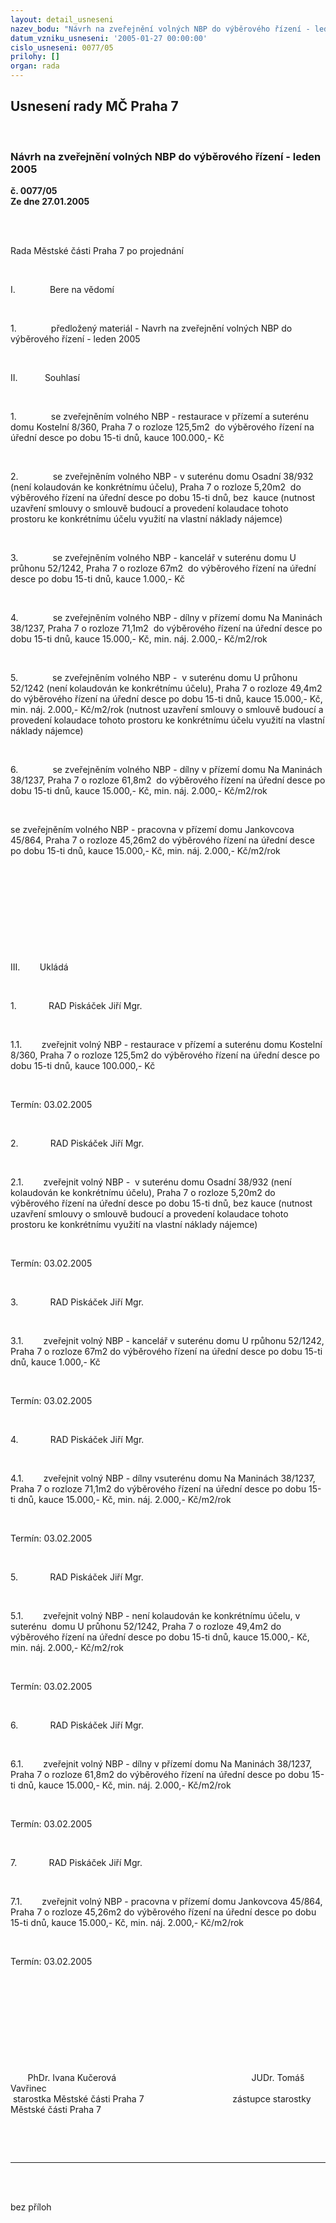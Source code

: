```yaml
---
layout: detail_usneseni
nazev_bodu: "Návrh na zveřejnění volných NBP do výběrového řízení - leden 2005\r\n\r\n"
datum_vzniku_usneseni: '2005-01-27 00:00:00'
cislo_usneseni: 0077/05
prilohy: []
organ: rada
---
```

<div id="ucUsn_pList" class="usn">
	<span><h2>Usnesení rady MČ Praha 7 </h2>
<br></span><div class="standBody">
<span><h3>Návrh na zveřejnění volných NBP do výběrového řízení - leden 2005

</h3></span><div class="center">
		<strong>č. 0077/05</strong><br>
	</div>
<div class="center">
		<strong>Ze dne 27.01.2005</strong><br><br>
	</div>
<p><span><?xml:namespace prefix = o ns = "urn:schemas-microsoft-com:office:office" /><p></p></span></p>
<br><p><span>Rada Městské části Praha 7 po projednání<p></p></span></p>
<br><p><span>I.<span>              </span></span>Bere na vědomí</p>
<br><p><span>1.<span>              </span></span>předložený materiál - Navrh na zveřejnění volných NBP do výběrového řízení - leden 2005</p>
<br><p><span>II.<span>           </span></span>Souhlasí</p>
<br><p><span>1.<span>              </span></span>se zveřejněním volného NBP - restaurace v přízemí a suterénu domu Kostelní 8/360, Praha 7 o rozloze 125,5m2<span>  </span>do výběrového řízení na úřední desce po dobu 15-ti dnů, kauce 100.000,- Kč</p>
<br><p><span>2.<span>              </span></span>se zveřejněním volného NBP - v suterénu domu Osadní 38/932 (není kolaudován ke konkrétnímu účelu), Praha 7 o rozloze 5,20m2<span>  </span>do výběrového řízení na úřední desce po dobu 15-ti dnů, bez<span>  </span>kauce (nutnost uzavření smlouvy o smlouvě budoucí a provedení kolaudace tohoto prostoru ke konkrétnímu účelu využití na vlastní náklady nájemce)</p>
<br><p><span>3.<span>              </span></span>se zveřejněním volného NBP - kancelář v suterénu domu U průhonu 52/1242, Praha 7 o rozloze 67m2<span>  </span>do výběrového řízení na úřední desce po dobu 15-ti dnů, kauce 1.000,- Kč</p>
<br><p><span>4.<span>              </span></span>se zveřejněním volného NBP - dílny v přízemí domu Na Maninách 38/1237, Praha 7 o rozloze 71,1m2<span>  </span>do výběrového řízení na úřední desce po dobu 15-ti dnů, kauce 15.000,- Kč, min. náj. 2.000,- Kč/m2/rok</p>
<br><p><span>5.<span>              </span></span>se zveřejněním volného NBP -<span>  </span>v suterénu domu U průhonu 52/1242 (není kolaudován ke konkrétnímu účelu), Praha 7 o rozloze 49,4m2<span>  </span>do výběrového řízení na úřední desce po dobu 15-ti dnů, kauce 15.000,- Kč, min. náj. 2.000,- Kč/m2/rok (nutnost uzavření smlouvy o smlouvě budoucí a provedení kolaudace tohoto prostoru ke konkrétnímu účelu využití na vlastní náklady nájemce)</p>
<br><p><span>6.<span>              </span></span>se zveřejněním volného NBP - dílny v přízemí domu Na Maninách 38/1237, Praha 7 o rozloze 61,8m2<span>  </span>do výběrového řízení na úřední desce po dobu 15-ti dnů, kauce 15.000,- Kč, min. náj. 2.000,- Kč/m2/rok</p>
<br><p>se zveřejněním volného NBP - pracovna v přízemí domu Jankovcova 45/864, Praha 7 o rozloze 45,26m2 do výběrového řízení na úřední desce po dobu 15-ti dnů, kauce 15.000,- Kč, min. náj. 2.000,- Kč/m2/rok</p>
<br><p><p> </p></p>
<br><p><p> </p></p>
<br><p><span>III.<span>        </span></span>Ukládá</p>
<br><p><span>1.<span>             </span></span>RAD Piskáček Jiří Mgr.</p>
<br><p><span>1.1.<span>        </span></span>zveřejnit volný NBP - restaurace v přízemí a suterénu domu Kostelní 8/360, Praha 7 o rozloze 125,5m2 do výběrového řízení na úřední desce po dobu 15-ti dnů, kauce 100.000,- Kč</p>
<br><p>Termín: 03.02.2005</p>
<br><p><span>2.<span>             </span></span>RAD Piskáček Jiří Mgr.</p>
<br><p><span>2.1.<span>        </span></span>zveřejnit volný NBP -<span>  </span>v suterénu domu Osadní 38/932 (není kolaudován ke konkrétnímu účelu), Praha 7 o rozloze 5,20m2 do výběrového řízení na úřední desce po dobu 15-ti dnů, bez kauce (nutnost uzavření smlouvy o smlouvě budoucí a provedení kolaudace tohoto prostoru ke konkrétnímu využití na vlastní náklady nájemce)</p>
<br><p>Termín: 03.02.2005</p>
<br><p><span>3.<span>             </span></span>RAD Piskáček Jiří Mgr.</p>
<br><p><span>3.1.<span>        </span></span>zveřejnit volný NBP - kancelář v suterénu domu U rpůhonu 52/1242, Praha 7 o rozloze 67m2 do výběrového řízení na úřední desce po dobu 15-ti dnů, kauce 1.000,- Kč</p>
<br><p>Termín: 03.02.2005</p>
<br><p><span>4.<span>             </span></span>RAD Piskáček Jiří Mgr.</p>
<br><p><span>4.1.<span>        </span></span>zveřejnit volný NBP - dílny vsuterénu domu Na Maninách 38/1237, Praha 7 o rozloze 71,1m2 do výběrového řízení na úřední desce po dobu 15-ti dnů, kauce 15.000,- Kč, min. náj. 2.000,- Kč/m2/rok</p>
<br><p>Termín: 03.02.2005</p>
<br><p><span>5.<span>             </span></span>RAD Piskáček Jiří Mgr.</p>
<br><p><span>5.1.<span>        </span></span>zveřejnit volný NBP - není kolaudován ke konkrétnímu účelu, v suterénu<span>  </span>domu U průhonu 52/1242, Praha 7 o rozloze 49,4m2 do výběrového řízení na úřední desce po dobu 15-ti dnů, kauce 15.000,- Kč, min. náj. 2.000,- Kč/m2/rok</p>
<br><p>Termín: 03.02.2005</p>
<br><p><span>6.<span>             </span></span>RAD Piskáček Jiří Mgr.</p>
<br><p><span>6.1.<span>        </span></span>zveřejnit volný NBP - dílny v přízemí domu Na Maninách 38/1237, Praha 7 o rozloze 61,8m2 do výběrového řízení na úřední desce po dobu 15-ti dnů, kauce 15.000,- Kč, min. náj. 2.000,- Kč/m2/rok</p>
<br><p>Termín: 03.02.2005</p>
<br><p><span>7.<span>             </span></span>RAD Piskáček Jiří Mgr.</p>
<br><p><span>7.1.<span>        </span></span>zveřejnit volný NBP - pracovna v přízemí domu Jankovcova 45/864, Praha 7 o rozloze 45,26m2 do výběrového řízení na úřední desce po dobu 15-ti dnů, kauce 15.000,- Kč, min. náj. 2.000,- Kč/m2/rok </p>
<br><p>Termín: 03.02.2005</p>
<br><p align="left"><span><p></p></span></p>
<br><p><span><p></p></span></p>
<br><p><span><p> </p></span></p>
<br><p><span><span>       </span>PhDr. Ivana Kučerová<span>                                         </span><span>              </span>JUDr. Tomáš Vavřinec <br><span> </span>starostka Městské části Praha 7<span>                                 </span><span>   </span>zástupce starostky Městské části Praha 7<p></p></span></p>
<br><p><br></p>
<hr>
<br><br><p></p>bez příloh</div>
</div>